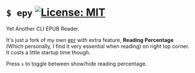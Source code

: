 # `$ epy` [![License: MIT](https://img.shields.io/badge/License-MIT-yellow.svg)](https://opensource.org/licenses/MIT)

Yet Another CLI EPUB Reader.

It's just a fork of my own [epr](https://github.com/wustho/epr) with extra feature,
**Reading Percentage** (Which personally, I find it very essential when reading) on right top corner.
It costs a little startup time though.

Press `s` to toggle between show/hide reading percentage.
